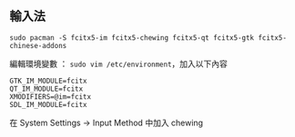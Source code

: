 ## 輸入法
```
sudo pacman -S fcitx5-im fcitx5-chewing fcitx5-qt fcitx5-gtk fcitx5-chinese-addons

```

編輯環境變數 ： `sudo vim /etc/environment`，加入以下內容
```
GTK_IM_MODULE=fcitx
QT_IM_MODULE=fcitx
XMODIFIERS=@im=fcitx
SDL_IM_MODULE=fcitx

```
在 System Settings -> Input Method 中加入 chewing
